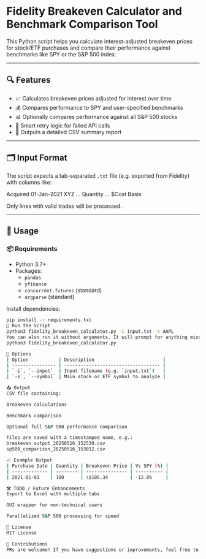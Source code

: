 # Fidelity Breakeven Calculator and Benchmark Comparison Tool

This Python script helps you calculate interest-adjusted breakeven prices for stock/ETF purchases and compare their performance against benchmarks like SPY or the S&P 500 index.

---

## 🔍 Features

- 📈 Calculates breakeven prices adjusted for interest over time
- 💰 Compares performance to SPY and user-specified benchmarks
- 📊 Optionally compares performance against all S&P 500 stocks
- 🧠 Smart retry logic for failed API calls
- 📝 Outputs a detailed CSV summary report

---

## 🗂️ Input Format

The script expects a tab-separated `.txt` file (e.g. exported from Fidelity) with columns like:

Acquired 01-Jan-2021 XYZ ... Quantity ... $Cost Basis

Only lines with valid trades will be processed.

---

## 🚀 Usage

### 📦 Requirements

- Python 3.7+
- Packages:
  - `pandas`
  - `yfinance`
  - `concurrent.futures` (standard)
  - `argparse` (standard)

Install dependencies:

```bash
pip install -r requirements.txt
🔧 Run the Script
python3 fidelity_breakeven_calculator.py -i input.txt -s AAPL
You can also run it without arguments. It will prompt for anything missing.
python3 fidelity_breakeven_calculator.py

📝 Options
| Option           | Description                         |
| ---------------- | ----------------------------------- |
| `-i`, `--input`  | Input filename (e.g. `input.txt`)   |
| `-s`, `--symbol` | Main stock or ETF symbol to analyze |

📤 Output
CSV file containing:

Breakeven calculations

Benchmark comparison

Optional full S&P 500 performance comparison

Files are saved with a timestamped name, e.g.:
breakeven_output_20250516_152530.csv
sp500_comparison_20250516_153012.csv

📈 Example Output
| Purchase Date | Quantity | Breakeven Price | Vs SPY (%) |
| ------------- | -------- | --------------- | ---------- |
| 2021-01-01    | 100      | \$105.34        | -12.8%     |

🛠️ TODO / Future Enhancements
Export to Excel with multiple tabs

GUI wrapper for non-technical users

Parallelized S&P 500 processing for speed

📄 License
MIT License

🙌 Contributions
PRs are welcome! If you have suggestions or improvements, feel free to fork the repo and open a pull request.
